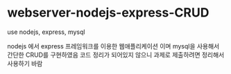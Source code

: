 # webserver-nodejs-express-CRUD

use nodejs, express, mysql

nodejs 에서 express 프레임워크를 이용한 웹애플리케이션 이며 mysql을 사용해서 간단한 CRUD를 구현하였음 코드 정리가 되어있지 않으니 과제로 제출하려면 정리해서 사용하기 바람
